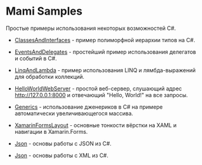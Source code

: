 ﻿# Mami Samples

Простые примеры использования некоторых возможностей C#.

* [ClassesAndInterfaces](https://github.com/Ustimov/MamiSamples/tree/master/ClassesAndInterfaces) - пример полиморфной иерархии типов на C#.

* [EventsAndDelegates](https://github.com/Ustimov/MamiSamples/tree/master/EventsAndDelegates) - простейший пример использования делегатов и событий в C#.

* [LinqAndLambda](https://github.com/Ustimov/MamiSamples/tree/master/LinqAndLambda) - пример использования LINQ и лямбда-выражений для обработки коллекций.

* [HelloWorldWebServer](https://github.com/Ustimov/MamiSamples/tree/master/HelloWorldWebServer) - простой веб-сервер, слушающий адрес http://127.0.0.1:8000 и отвечающий "Hello, World!" на все запросы.

* [Generics](https://github.com/Ustimov/MamiSamples/tree/master/Generics) - использование дженериков в C# на примере автоматически увеличивающегося массива.

* [XamarinFormsLayout](https://github.com/Ustimov/MamiSamples/tree/master/XamarinFormsLayout) - основные тонкости вёрстки на XAML и навигации в Xamarin.Forms.

* [Json](https://github.com/Ustimov/MamiSamples/tree/master/Json) - основы работы с JSON из C#.

* [Json](https://github.com/Ustimov/MamiSamples/tree/master/Xml) - основы работы с XML из C#.